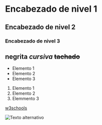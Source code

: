    # Encabezado de nivel 1
   ## Encabezado de nivel 2
   ### Encabezado de nivel 3


**negrita**
*cursiva*
~~tachado~~
---


- Elemento 1
- Elemento 2
- Elemento 3

1. Elemento 1
2. Elemento 2
3. Elemmento 3


<!-- comentario -->


[w3schools](http://www.w3schools.com)


   ![Texto alternativo](https://upload.wikimedia.org/wikipedia/commons/thumb/6/61/HTML5_logo_and_wordmark.svg/250px-HTML5_logo_and_wordmark.svg.png)
